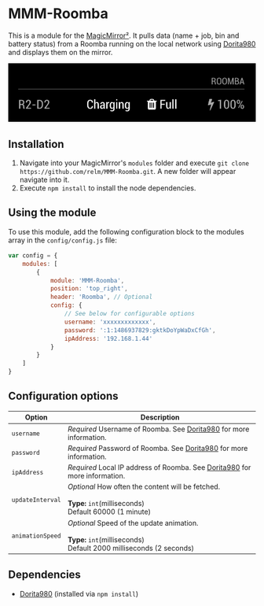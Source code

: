# MMM-Roomba

This is a module for the [MagicMirror²](https://github.com/MichMich/MagicMirror/). It pulls data (name + job, bin and battery status) from a Roomba running on the local network using [Dorita980](https://github.com/koalazak/dorita980) and displays them on the mirror.

![Alt text](/screenshots/charging_full.png?raw=true "Screenshot")

## Installation
1. Navigate into your MagicMirror's `modules` folder and execute `git clone https://github.com/relm/MMM-Roomba.git`. A new folder will appear navigate into it.
2. Execute `npm install` to install the node dependencies.

## Using the module

To use this module, add the following configuration block to the modules array in the `config/config.js` file:
```js
var config = {
    modules: [
        {
            module: 'MMM-Roomba',
            position: 'top_right',
            header: 'Roomba', // Optional
            config: {
                // See below for configurable options
                username: 'xxxxxxxxxxxxx',
                password: ':1:1486937829:gktkDoYpWaDxCfGh',
                ipAddress: '192.168.1.44'
            }
        }
    ]
}
```

## Configuration options

| Option           | Description
|----------------- |-----------
| `username`       | *Required* Username of Roomba. See [Dorita980](https://github.com/koalazak/dorita980) for more information.
| `password`       | *Required* Password of Roomba. See [Dorita980](https://github.com/koalazak/dorita980) for more information.
| `ipAddress`      | *Required* Local IP address of Roomba. See [Dorita980](https://github.com/koalazak/dorita980) for more information.
| `updateInterval` | *Optional* How often the content will be fetched. <br><br>**Type:** `int`(milliseconds) <br>Default 60000 (1 minute)
| `animationSpeed` | *Optional* Speed of the update animation. <br><br>**Type:** `int`(milliseconds) <br>Default 2000 milliseconds (2 seconds)

## Dependencies
- [Dorita980](https://github.com/koalazak/dorita980) (installed via `npm install`)
